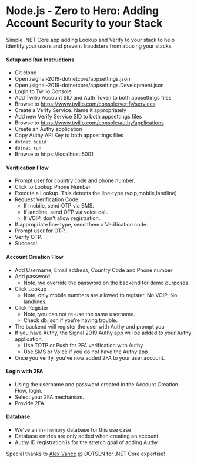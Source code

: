 # Node.js - Zero to Hero:  Adding Account Security to your Stack

Simple .NET Core app adding Lookup and Verify to your stack to help identify your users and prevent fraudsters from abusing your stacks.

#### Setup and Run Instructions
- Git clone
- Open /signal-2019-dotnetcore/appsettings.json
- Open /signal-2019-dotnetcore/appsettings.Development.json
- Login to Twilio Console
- Add Twilio Account SID and Auth Token to both appsettings files
- Browse to https://www.twilio.com/console/verify/services
- Create a Verify Service.  Name it appropriately
- Add new Verify Service SID to both appsettings files
- Browse to https://www.twilio.com/console/authy/applications
- Create an Authy application
- Copy Authy API Key to both appsettings files
- ```dotnet build```
- ```dotnet run```
- Browse to https://localhost:5001


#### Verification Flow
- Prompt user for country code and phone number.
- Click to Lookup Phone Number
- Execute a Lookup.  This detects the line-type (voip,mobile,landline)
- Request Verification Code.
    - If mobile, send OTP via SMS.
    - If landline, send OTP via voice call.
    - If VOIP, don't allow registration.
- If appropriate line-type, send them a Verification code.
- Prompt user for OTP.
- Verify OTP.
- Success!

#### Account Creation Flow
- Add Username, Email address, Country Code and Phone number
- Add password.  
    - Note, we override the password on the backend for demo purposes
- Click Lookup
    - Note, only mobile numbers are allowed to register.  No VOIP, No landlines.
- Click Register
    - Note, you can not re-use the same username.
    - Check db.json if you're having trouble.
- The backend will register the user with Authy and prompt you 
- If you have Authy, the Signal 2019 Authy app will be added to your Authy application.
    - Use TOTP or Push for 2FA verification with Authy
    - Use SMS or Voice if you do not have the Authy app
- Once you verify, you've now added 2FA to your user account.

#### Login with 2FA
- Using the username and password created in the Account Creation Flow, login.
- Select your 2FA mechanism.
- Provide 2FA.

#### Database
- We've an in-memory database for this use case
- Database entries are only added when creating an account.
- Authy ID registration is for the stretch goal of adding Authy

Special thanks to [Alex Vance](www.linkedin.com/in/vancealex) @ DOTSLN for .NET Core expertise!
